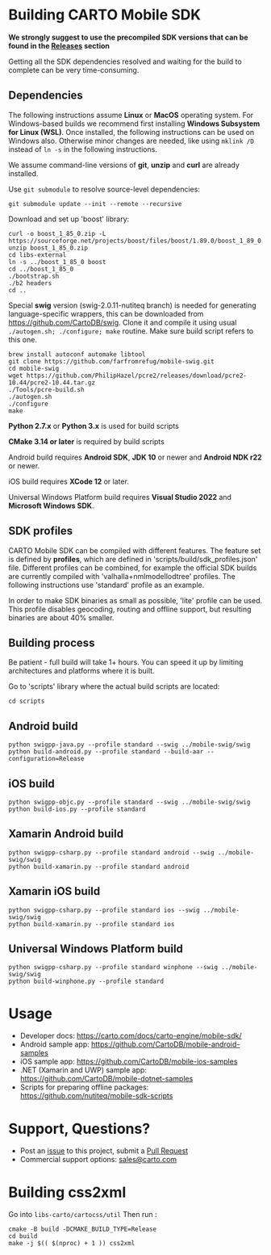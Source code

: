 # Building CARTO Mobile SDK 

**We strongly suggest to use the precompiled SDK versions that can be found in
the [Releases](https://github.com/CartoDB/mobile-sdk/releases) section** 

Getting all the SDK dependencies resolved and waiting for the build to complete can be very time-consuming.

## Dependencies
The following instructions assume **Linux** or **MacOS** operating system. For Windows-based builds we
recommend first installing **Windows Subsystem for Linux (WSL)**. Once installed, the following
instructions can be used on Windows also. Otherwise minor changes are needed, like using 
`mklink /D` instead of `ln -s` in the following instructions.

We assume command-line versions of **git**, **unzip** and **curl** are already installed.

Use `git submodule` to resolve source-level dependencies:

```
git submodule update --init --remote --recursive
```

Download and set up 'boost' library:

```
curl -o boost_1_85_0.zip -L https://sourceforge.net/projects/boost/files/boost/1.89.0/boost_1_89_0.zip
unzip boost_1_85_0.zip
cd libs-external
ln -s ../boost_1_85_0 boost
cd ../boost_1_85_0
./bootstrap.sh
./b2 headers
cd ..
```

Special **swig** version (swig-2.0.11-nutiteq branch) is needed for generating language-specific wrappers, this can be downloaded from https://github.com/CartoDB/swig. Clone it and compile it using usual `./autogen.sh; ./configure; make` routine. Make sure build script refers to this one.

```
brew install autoconf automake libtool
git clone https://github.com/farfromrefug/mobile-swig.git
cd mobile-swig
wget https://github.com/PhilipHazel/pcre2/releases/download/pcre2-10.44/pcre2-10.44.tar.gz
./Tools/pcre-build.sh
./autogen.sh
./configure
make
```

**Python 2.7.x** or **Python 3.x** is used for build scripts

**CMake 3.14 or later** is required by build scripts

Android build requires **Android SDK**, **JDK 10** or newer and **Android NDK r22** or newer.

iOS build requires **XCode 12** or later.

Universal Windows Platform build requires **Visual Studio 2022** and **Microsoft Windows SDK**.

## SDK profiles
CARTO Mobile SDK can be compiled with different features. The feature set is defined by **profiles**,
which are defined in 'scripts/build/sdk_profiles.json' file. Different profiles can be combined, for
example the official SDK builds are currently compiled with 'valhalla+nmlmodellodtree' profiles. The
following instructions use 'standard' profile as an example.

In order to make SDK binaries as small as possible, 'lite' profile can be used. This profile disables
geocoding, routing and offline support, but resulting binaries are about 40% smaller.

## Building process
Be patient - full build will take 1+ hours. You can speed it up by limiting architectures and platforms where it is built.

Go to 'scripts' library where the actual build scripts are located:

```
cd scripts
```

## Android build 
```
python swigpp-java.py --profile standard --swig ../mobile-swig/swig
python build-android.py --profile standard --build-aar --configuration=Release
```

## iOS build
```
python swigpp-objc.py --profile standard --swig ../mobile-swig/swig
python build-ios.py --profile standard
```

## Xamarin Android build
```
python swigpp-csharp.py --profile standard android --swig ../mobile-swig/swig
python build-xamarin.py --profile standard android
```

## Xamarin iOS build
```
python swigpp-csharp.py --profile standard ios --swig ../mobile-swig/swig
python build-xamarin.py --profile standard ios
```

## Universal Windows Platform build
```
python swigpp-csharp.py --profile standard winphone --swig ../mobile-swig/swig
python build-winphone.py --profile standard
```

# Usage
* Developer docs: https://carto.com/docs/carto-engine/mobile-sdk/
* Android sample app: https://github.com/CartoDB/mobile-android-samples
* iOS sample app: https://github.com/CartoDB/mobile-ios-samples
* .NET (Xamarin and UWP) sample app: https://github.com/CartoDB/mobile-dotnet-samples
* Scripts for preparing offline packages: https://github.com/nutiteq/mobile-sdk-scripts

# Support, Questions?
* Post an [issue](https://github.com/CartoDB/mobile-sdk/issues) to this project, submit a [Pull Request](https://github.com/CartoDB/mobile-sdk/pulls)
* Commercial support options: sales@carto.com


# Building css2xml
 Go into `libs-carto/cartocss/util`
 Then run :
 ```
cmake -B build -DCMAKE_BUILD_TYPE=Release
cd build
make -j $(( $(nproc) + 1 )) css2xml
```